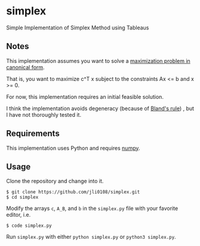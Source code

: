 # simplex

Simple Implementation of Simplex Method using Tableaus

## Notes
This implementation assumes you want to solve a [maximization problem in canonical form](https://en.wikipedia.org/wiki/Linear_programming).

That is, you want to maximize c^T x subject to the constraints Ax <= b and x >= 0.

For now, this implementation requires an initial feasible solution.

I think the implementation avoids degeneracy (because of [Bland's rule](https://en.wikipedia.org/wiki/Bland%27s_rule)) , but I have not thoroughly tested it.

## Requirements
This implementation uses Python and requires [numpy](https://numpy.org/install/).

## Usage
Clone the repository and change into it.
```
$ git clone https://github.com/jli0108/simplex.git
$ cd simplex
```
Modify the arrays `c`, `A_B`, and `b` in the `simplex.py` file with your favorite editor, i.e.
```
$ code simplex.py
```
Run `simplex.py` with either `python simplex.py` or `python3 simplex.py`.
